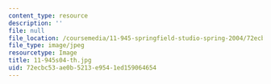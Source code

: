 ```yaml
---
content_type: resource
description: ''
file: null
file_location: /coursemedia/11-945-springfield-studio-spring-2004/72ecbc53ae0b5213e9541ed159064654_11-945s04-th.jpg
file_type: image/jpeg
resourcetype: Image
title: 11-945s04-th.jpg
uid: 72ecbc53-ae0b-5213-e954-1ed159064654
---
```

